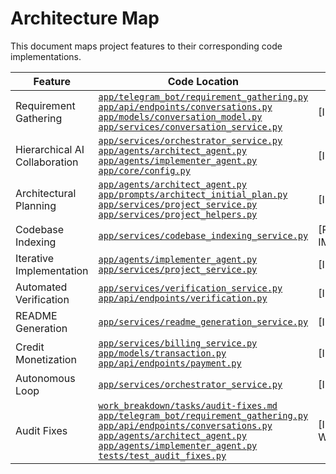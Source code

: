# Architecture Map

This document maps project features to their corresponding code implementations.

| Feature | Code Location | Status |
|---------|---------------|--------|
| Requirement Gathering | [`app/telegram_bot/requirement_gathering.py`](ai_dev_bot_platform/app/telegram_bot/requirement_gathering.py)<br>[`app/api/endpoints/conversations.py`](ai_dev_bot_platform/app/api/endpoints/conversations.py)<br>[`app/models/conversation_model.py`](ai_dev_bot_platform/app/models/conversation_model.py)<br>[`app/services/conversation_service.py`](ai_dev_bot_platform/app/services/conversation_service.py) | [IMPLEMENTED] |
| Hierarchical AI Collaboration | [`app/services/orchestrator_service.py`](ai_dev_bot_platform/app/services/orchestrator_service.py)<br>[`app/agents/architect_agent.py`](ai_dev_bot_platform/app/agents/architect_agent.py)<br>[`app/agents/implementer_agent.py`](ai_dev_bot_platform/app/agents/implementer_agent.py)<br>[`app/core/config.py`](ai_dev_bot_platform/app/core/config.py) | [IMPLEMENTED] |
| Architectural Planning | [`app/agents/architect_agent.py`](ai_dev_bot_platform/app/agents/architect_agent.py)<br>[`app/prompts/architect_initial_plan.py`](ai_dev_bot_platform/app/prompts/architect_initial_plan.py)<br>[`app/services/project_service.py`](ai_dev_bot_platform/app/services/project_service.py)<br>[`app/services/project_helpers.py`](ai_dev_bot_platform/app/services/project_helpers.py) | [IMPLEMENTED] |
| Codebase Indexing | [`app/services/codebase_indexing_service.py`](ai_dev_bot_platform/app/services/codebase_indexing_service.py) | [PARTIALLY IMPLEMENTED] |
| Iterative Implementation | [`app/agents/implementer_agent.py`](ai_dev_bot_platform/app/agents/implementer_agent.py)<br>[`app/services/project_service.py`](ai_dev_bot_platform/app/services/project_service.py) | [IMPLEMENTED] |
| Automated Verification | [`app/services/verification_service.py`](ai_dev_bot_platform/app/services/verification_service.py)<br>[`app/api/endpoints/verification.py`](ai_dev_bot_platform/app/api/endpoints/verification.py) | [IMPLEMENTED] |
| README Generation | [`app/services/readme_generation_service.py`](ai_dev_bot_platform/app/services/readme_generation_service.py) | [IMPLEMENTED] |
| Credit Monetization | [`app/services/billing_service.py`](ai_dev_bot_platform/app/services/billing_service.py)<br>[`app/models/transaction.py`](ai_dev_bot_platform/app/models/transaction.py)<br>[`app/api/endpoints/payment.py`](ai_dev_bot_platform/app/api/endpoints/payment.py) | [IMPLEMENTED] |
| Autonomous Loop | [`app/services/orchestrator_service.py`](ai_dev_bot_platform/app/services/orchestrator_service.py) | [IMPLEMENTED] |
| Audit Fixes | [`work_breakdown/tasks/audit-fixes.md`](work_breakdown/tasks/audit-fixes.md)<br>[`app/telegram_bot/requirement_gathering.py`](ai_dev_bot_platform/app/telegram_bot/requirement_gathering.py)<br>[`app/api/endpoints/conversations.py`](ai_dev_bot_platform/app/api/endpoints/conversations.py)<br>[`app/agents/architect_agent.py`](ai_dev_bot_platform/app/agents/architect_agent.py)<br>[`app/agents/implementer_agent.py`](ai_dev_bot_platform/app/agents/implementer_agent.py)<br>[`tests/test_audit_fixes.py`](tests/test_audit_fixes.py) | [IMPLEMENTED WITH TESTS] |